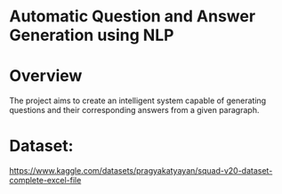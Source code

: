 # Automatic Question and Answer Generation using NLP
# Overview
The project aims to create an intelligent system capable of generating questions and their corresponding answers from a given paragraph. 
# Dataset:
https://www.kaggle.com/datasets/pragyakatyayan/squad-v20-dataset-complete-excel-file
